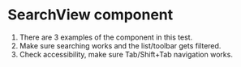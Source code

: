 # SearchView component

1. There are 3 examples of the component in this test.
2. Make sure searching works and the list/toolbar gets filtered.
3. Check accessibility, make sure Tab/Shift+Tab navigation works.
